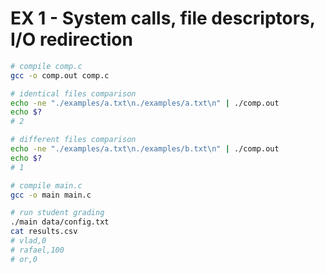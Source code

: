 # EX 1 - System calls, file descriptors, I/O redirection

```bash
# compile comp.c
gcc -o comp.out comp.c

# identical files comparison
echo -ne "./examples/a.txt\n./examples/a.txt\n" | ./comp.out
echo $?
# 2

# different files comparison
echo -ne "./examples/a.txt\n./examples/b.txt\n" | ./comp.out
echo $?
# 1

# compile main.c
gcc -o main main.c

# run student grading
./main data/config.txt
cat results.csv
# vlad,0
# rafael,100
# or,0
```